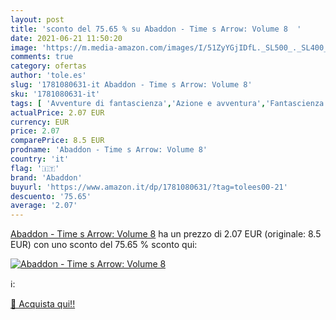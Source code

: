 ```yaml
---
layout: post
title: 'sconto del 75.65 % su Abaddon - Time s Arrow: Volume 8  '
date: 2021-06-21 11:50:20
image: 'https://m.media-amazon.com/images/I/51ZyYGjIDfL._SL500_._SL400_.jpg'
comments: true
category: ofertas
author: 'tole.es'
slug: '1781080631-it Abaddon - Time s Arrow: Volume 8'
sku: '1781080631-it'
tags: [ 'Avventure di fantascienza','Azione e avventura','Fantascienza','Fantascienza e Fantasy','Letteratura e narrativa','Libri','Narrativa di azione su guerre e militari','abaddon', ]
actualPrice: 2.07 EUR
currency: EUR
price: 2.07
comparePrice: 8.5 EUR
prodname: 'Abaddon - Time s Arrow: Volume 8'
country: 'it'
flag: '🇮🇹'
brand: 'Abaddon'
buyurl: 'https://www.amazon.it/dp/1781080631/?tag=tolees00-21'
descuento: '75.65'
average: '2.07'
---
```


[Abaddon - Time s Arrow: Volume 8](https://www.amazon.it/dp/1781080631/?tag=tolees00-21) ha un prezzo di 2.07 EUR (originale: 8.5 EUR) con uno sconto del 75.65 % sconto qui:

[![Abaddon - Time s Arrow: Volume 8](https://m.media-amazon.com/images/I/51ZyYGjIDfL._SL500_._SL400_.jpg)](https://www.amazon.it/dp/1781080631/?tag=tolees00-21)

ℹ️:


[🛒 Acquista qui!!](https://www.amazon.it/dp/1781080631/?tag=tolees00-21)
